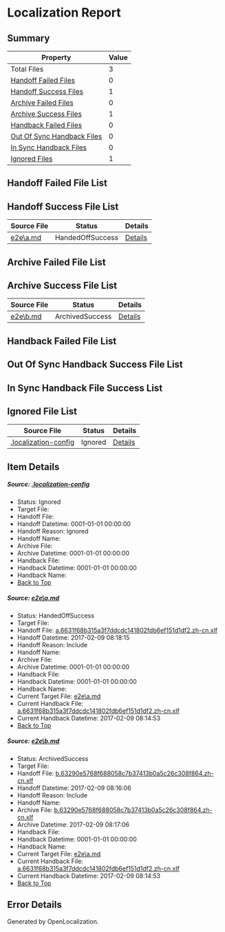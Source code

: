 # <a name='report-top'></a> Localization Report

## Summary
 Property | Value 
 -------- | ----- 
 Total Files | 3
[ Handoff Failed Files ](#handoff-failed-list)| 0
[ Handoff Success Files ](#handoff-success-list)| 1
[ Archive Failed Files ](#archive-failed-list)| 0
[ Archive Success Files ](#archive-success-list)| 1
[ Handback Failed Files ](#handback-failed-list)| 0
[ Out Of Sync Handback Files ](#outofsync-handback-success-list)| 0
[ In Sync Handback Files ](#insync-handback-success-list)| 0
[ Ignored Files ](#ignored-list)| 1

## <a name='handoff-failed-list'></a> Handoff Failed File List

## <a name='handoff-success-list'></a> Handoff Success File List
 Source File | Status | Details 
 ----------- | ------ | ------- 
 [e2e\a.md](https://github.com/OpenLocalizationTestOrg/ol-test0/blob/d251cb501ac8d4e6b39dd90f7174102ff07d962b/e2e/a.md) | HandedOffSuccess | [Details](#e12ddab2b447bde4ba85b32b46f9ee61b7b0417f1)

## <a name='archive-failed-list'></a> Archive Failed File List

## <a name='archive-success-list'></a> Archive Success File List
 Source File | Status | Details 
 ----------- | ------ | ------- 
 [e2e\b.md](https://github.com/OpenLocalizationTestOrg/ol-test0/blob/865d63c9bd9592d043bbec4797e0af2b1495d85e/e2e/b.md) | ArchivedSuccess | [Details](#184ddee247cdaf6ffa1e3634d6f5470b1007974c2)

## <a name='handback-failed-list'></a> Handback Failed File List

## <a name='outofsync-handback-success-list'></a> Out Of Sync Handback Success File List

## <a name='insync-handback-success-list'></a> In Sync Handback File Success List

## <a name='ignored-list'></a> Ignored File List
 Source File | Status | Details 
 ----------- | ------ | ------- 
 [.localization-config](https://github.com/OpenLocalizationTestOrg/ol-test0/blob/d251cb501ac8d4e6b39dd90f7174102ff07d962b/.localization-config) | Ignored | [Details](#cb0632cf59c1387fc1742bfb9fa3c47f87e2e5c90)

## Item Details
##### <a name='cb0632cf59c1387fc1742bfb9fa3c47f87e2e5c90'></a> Source: [.localization-config](https://github.com/OpenLocalizationTestOrg/ol-test0/blob/d251cb501ac8d4e6b39dd90f7174102ff07d962b/.localization-config)
* Status: Ignored
* Target File: 
* Handoff File: 
* Handoff Datetime: 0001-01-01 00:00:00
* Handoff Reason: Ignored
* Handoff Name: 
* Archive File: 
* Archive Datetime: 0001-01-01 00:00:00
* Handback File: 
* Handback Datetime: 0001-01-01 00:00:00
* Handback Name: 
* [Back to Top](#report-top)

##### <a name='e12ddab2b447bde4ba85b32b46f9ee61b7b0417f1'></a> Source: [e2e\a.md](https://github.com/OpenLocalizationTestOrg/ol-test0/blob/d251cb501ac8d4e6b39dd90f7174102ff07d962b/e2e/a.md)
* Status: HandedOffSuccess
* Target File: 
* Handoff File: [a.6631f68b315a3f7ddcdc141802fdb6ef151d1df2.zh-cn.xlf](https://github.com/OpenLocalizationTestOrg/ol-test0-handoff/blob/2902e6fd3290e77d93074939e9a21294a80257f0/ol-handoff/OpenLocalizationTestOrg/ol-test0-zhcn/shujia/ht/a.6631f68b315a3f7ddcdc141802fdb6ef151d1df2.zh-cn.xlf)
* Handoff Datetime: 2017-02-09 08:18:15
* Handoff Reason: Include
* Handoff Name: 
* Archive File: 
* Archive Datetime: 0001-01-01 00:00:00
* Handback File: 
* Handback Datetime: 0001-01-01 00:00:00
* Handback Name: 
* Current Target File: [e2e\a.md](https://github.com/OpenLocalizationTestOrg/ol-test0-zhcn/blob/a577602d71e476ed4404080bdcc1896fa9974169/e2e/a.md)
* Current Handback File: [a.6631f68b315a3f7ddcdc141802fdb6ef151d1df2.zh-cn.xlf](https://github.com/OpenLocalizationTestOrg/ol-test0-handback/blob/3d2a633fee1a4c3d1809cbedd2a6715a057daa7d/ol-handback/OpenLocalizationTestOrg/ol-test0-zhcn/shujia/ht/a.6631f68b315a3f7ddcdc141802fdb6ef151d1df2.zh-cn.xlf)
* Current Handback Datetime: 2017-02-09 08:14:53
* [Back to Top](#report-top)

##### <a name='184ddee247cdaf6ffa1e3634d6f5470b1007974c2'></a> Source: [e2e\b.md](https://github.com/OpenLocalizationTestOrg/ol-test0/blob/865d63c9bd9592d043bbec4797e0af2b1495d85e/e2e/b.md)
* Status: ArchivedSuccess
* Target File: 
* Handoff File: [b.63290e5768f688058c7b37413b0a5c26c308f864.zh-cn.xlf](https://github.com/OpenLocalizationTestOrg/ol-test0-handoff/blob/9cea978434670b92520c43d1cea6981f8b7c0255/ol-handoff/OpenLocalizationTestOrg/ol-test0-zhcn/shujia/ht/b.63290e5768f688058c7b37413b0a5c26c308f864.zh-cn.xlf)
* Handoff Datetime: 2017-02-09 08:16:06
* Handoff Reason: Include
* Handoff Name: 
* Archive File: [b.63290e5768f688058c7b37413b0a5c26c308f864.zh-cn.xlf](https://github.com/OpenLocalizationTestOrg/ol-test0-handoff/blob/ae1b1842cb5e6e2a7ad399a3cd76914baddbcaae/ol-archive/OpenLocalizationTestOrg/ol-test0-zhcn/shujia/ht/b.63290e5768f688058c7b37413b0a5c26c308f864.zh-cn.xlf)
* Archive Datetime: 2017-02-09 08:17:06
* Handback File: 
* Handback Datetime: 0001-01-01 00:00:00
* Handback Name: 
* Current Target File: [e2e\a.md](https://github.com/OpenLocalizationTestOrg/ol-test0-zhcn/blob/a577602d71e476ed4404080bdcc1896fa9974169/e2e/a.md)
* Current Handback File: [a.6631f68b315a3f7ddcdc141802fdb6ef151d1df2.zh-cn.xlf](https://github.com/OpenLocalizationTestOrg/ol-test0-handback/blob/3d2a633fee1a4c3d1809cbedd2a6715a057daa7d/ol-handback/OpenLocalizationTestOrg/ol-test0-zhcn/shujia/ht/a.6631f68b315a3f7ddcdc141802fdb6ef151d1df2.zh-cn.xlf)
* Current Handback Datetime: 2017-02-09 08:14:53
* [Back to Top](#report-top)


## Error Details

Generated by OpenLocalization.
